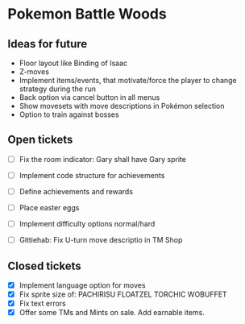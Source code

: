 # Pokemon Battle Woods

## Ideas for future
- Floor layout like Binding of Isaac
- Z-moves
- Implement items/events, that motivate/force the player to change strategy during the run
- Back option via cancel button in all menus
- Show movesets with move descriptions in Pokémon selection
- Option to train against bosses

## Open tickets
- [ ] Fix the room indicator: Gary shall have Gary sprite
- [ ] Implement code structure for achievements
- [ ] Define achievements and rewards
- [ ] Place easter eggs
- [ ] Implement difficulty options normal/hard
- [ ] Gittiehab: Fix U-turn move descriptio in TM Shop


## Closed tickets
- [x] Implement language option for moves
- [x] Fix sprite size of: PACHIRISU FLOATZEL TORCHIC WOBUFFET
- [x] Fix text errors
- [x] Offer some TMs and Mints on sale. Add earnable items.